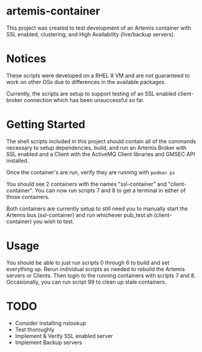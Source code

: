 # artemis-container
This project was created to test development of an Artemis container with SSL enabled, clustering, and High Availability (live/backup servers).

# Notices
These scripts were developed on a RHEL 8 VM and are not guaranteed to work on other OSs due to differences in the available packages.

Currently, the scripts are setup to support testing of an SSL enabled client-broker connection which has been unsuccessful so far.

# Getting Started
The shell scripts included in this project should contain all of the commands necessary to setup dependencies, build, and run an Artemis Broker with SSL enabled and a Client with the ActiveMQ Client libraries and GMSEC API installed.

Once the container's are run, verify they are running with
``` podman ps ```

You should see 2 containers with the names "ssl-container" and "client-container". You can now run scripts 7 and 8 to get a terminal in either of those containers. 

Both containers are currently setup to still need you to manually start the Artemis bus (ssl-container) and run whichever pub_test.sh (client-container) you wish to test.

# Usage
You should be able to just run scripts 0 through 6 to build and set everything up. Rerun individual scripts as needed to rebuild the Artemis servers or Clients. Then login to the running containers with scripts 7 and 8. Occasionally, you can run script 99 to clean up stale containers.

# TODO
 - Consider installing nslookup
 - Test thoroughly
 - Implement & Verify SSL enabled server
 - Implement Backup servers

